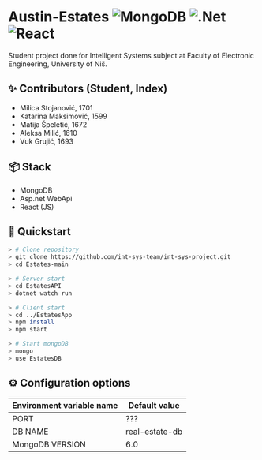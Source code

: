 # Austin-Estates ![MongoDB](https://img.shields.io/badge/MongoDB-%234ea94b.svg?style=for-the-badge&logo=mongodb&logoColor=white) ![.Net](https://img.shields.io/badge/.NET-5C2D91?style=for-the-badge&logo=.net&logoColor=white) ![React](https://img.shields.io/badge/react-%2320232a.svg?style=for-the-badge&logo=react&logoColor=%2361DAFB)
Student project done for Intelligent Systems subject at Faculty of Electronic Engineering, University of Niš.

## ✨ Contributors (Student, Index)

* Milica Stojanović, 1701
* Katarina Maksimović, 1599
* Matija Špeletić, 1672
* Aleksa Milić, 1610
* Vuk Grujić, 1693

## 📦 Stack
* MongoDB
* Asp.net WebApi
* React (JS)

## 🚀 Quickstart

```bash
> # Clone repository
> git clone https://github.com/int-sys-team/int-sys-project.git
> cd Estates-main

> # Server start
> cd EstatesAPI
> dotnet watch run

> # Client start
> cd ../EstatesApp
> npm install
> npm start

> # Start mongoDB
> mongo
> use EstatesDB
```


## ⚙️ Configuration options

| Environment variable name | Default value | 
| ------------------------- | ------------- |
| PORT | ??? | 
| DB NAME | real-estate-db |
| MongoDB VERSION | 6.0 |

